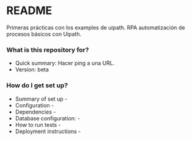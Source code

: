 # README #

Primeras prácticas con los examples de uipath. RPA automatización de procesos básicos con Uipath.

### What is this repository for? ###

* Quick summary: Hacer ping a una URL.
* Version: beta

### How do I get set up? ###

* Summary of set up -
* Configuration - 
* Dependencies -
* Database configuration: -
* How to run tests -
* Deployment instructions -
